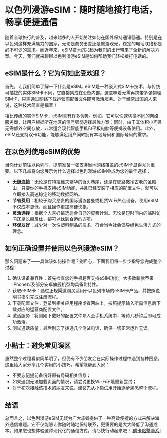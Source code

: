 # 以色列漫游eSIM：随时随地接打电话，畅享便捷通信

随着全球旅行的普及，越来越多的人开始关注如何在国外保持通讯畅通。特别是在以色列这样充满魅力的国家，无论是商务出差还是旅游观光，稳定的电话联络都是必不可少的需求。而近年来，eSIM技术的兴起为我们的出行带来了全新的解决方案。今天，我们就来聊聊以色列漫游eSIM是如何帮助我们轻松接打电话的。

## eSIM是什么？它为何如此受欢迎？

首先，让我们简单了解一下什么是eSIM。eSIM是一种嵌入式SIM卡技术，与传统可插拔的实体SIM卡不同，它直接集成在设备内部。这意味着无需再携带多张物理SIM卡，只需通过网络下载运营商配置文件即可激活服务。对于经常出国的人来说，这种技术简直是福音！

相比传统的实体SIM卡，eSIM具有许多优势。例如，它可以快速切换不同的网络服务商，让用户根据所在地区的信号强弱选择最优方案；同时，由于其体积小巧且无需额外空间存放，非常适合现代智能手机和平板电脑等便携设备使用。此外，eSIM还支持双卡功能，能够满足用户同时拥有本地号码和国际号码的需求。

## 在以色列使用eSIM的优势

当你计划前往以色列时，提前准备一张支持当地网络覆盖的eSIM卡显得尤为重要。以下几点将向您展示为什么选择以色列漫游eSIM会成为您的最佳选择：

- **无缝连接**：无论是在特拉维夫繁华的街头巷尾，还是在耶路撒冷古老的圣殿山，只要你的手机支持eSIM功能，并且已经安装了相应的配置文件，就可以立即接入高速稳定的移动数据网络。
- **节省费用**：相较于购买昂贵的国际漫游套餐或租赁WiFi热点设备，使用eSIM不仅成本更低，而且操作更加简便快捷。
- **灵活选择**：根据个人喜好挑选适合自己的资费计划。无论是短时间内的临时访问还是长期居住，都可以找到合适的选项。
- **环保友好**：减少对一次性塑料制品的需求，符合当今社会倡导绿色生活方式的理念。

## 如何正确设置并使用以色列漫游eSIM？

那么问题来了——具体该如何操作呢？别担心，下面我们将一步步指导您完成整个过程：

1. 确认设备兼容性：首先检查您的手机是否支持eSIM功能。大多数新款苹果iPhone以及部分安卓旗舰机型均具备此特性。
2. 获取eSIM卡：通过正规渠道购买适用于以色列市场的eSIM卡产品，并按照说明书指引完成注册流程。
3. 下载配置文件：登录到相关应用程序或者网站上，按照提示输入所需信息后下载对应的运营商配置文件。
4. 激活服务：将刚刚下载好的配置文件导入至手机系统中，等待几秒钟后即可成功激活。
5. 测试通话质量：最后别忘了拨通几个测试电话，确保一切正常运作无误。

## 小贴士：避免常见误区

虽然整个过程看似简单明了，但仍有不少朋友会在实际操作过程中遇到各种困惑。这里给大家分享几个实用的小技巧，希望能帮到大家：

- 不要忘记提前备份好原有号码相关信息；
- 如果遇到无法加载页面的情况，请尝试更换Wi-Fi环境重新尝试；
- 对于初次接触该技术的朋友来说，建议先从小额试用开始逐步熟悉整个流程。

## 结语

总而言之，以色列漫游eSIM无疑为广大旅者提供了一种高效便捷的方式来解决海外通信难题。它不仅能够让你随时随地保持联系，更重要的是大大降低了沟通成本。如果您也想体验这种现代化的通信方式，请尽快行动起来吧！[[購卡點擊聯系](https://t.me/s/esim1088)]